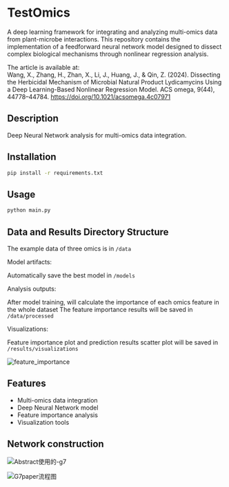 # TestOmics
A deep learning framework for integrating and analyzing multi-omics data from plant-microbe interactions. This repository contains the implementation of a feedforward neural network model designed to dissect complex biological mechanisms through nonlinear regression analysis.  

The article is available at:   
Wang, X., Zhang, H., Zhan, X., Li, J., Huang, J., & Qin, Z. (2024). Dissecting the Herbicidal Mechanism of Microbial Natural Product Lydicamycins Using a Deep Learning-Based Nonlinear Regression Model. ACS omega, 9(44), 44778–44784. https://doi.org/10.1021/acsomega.4c07971



## Description
Deep Neural Network analysis for multi-omics data integration.

## Installation
```bash
pip install -r requirements.txt
```

## Usage
```bash
python main.py
```

## Data and Results Directory Structure
The example data of three omics is in `/data`

Model artifacts:

Automatically save the best model in `/models`

Analysis outputs:

After model training, will calculate the importance of each omics feature in the whole dataset
The feature importance results will be saved in `/data/processed`

Visualizations:

Feature importance plot and prediction results scatter plot will be saved in `/results/visualizations`

![feature_importance](https://github.com/user-attachments/assets/b25a9358-5d7b-4515-86d4-bf5520c6870f)


## Features
- Multi-omics data integration  
- Deep Neural Network model  
- Feature importance analysis  
- Visualization tools  

## Network construction

![Abstract使用的-g7](https://github.com/user-attachments/assets/7ad0664f-db59-4150-9a04-674121ffbdb8)


![G7paper流程图](https://github.com/user-attachments/assets/d13d313a-2ec5-41f1-a63e-a727ee2c100e)
